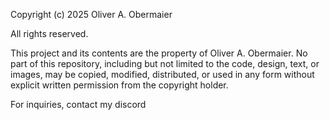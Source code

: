 Copyright (c) 2025 Oliver A. Obermaier

All rights reserved.

This project and its contents are the property of Oliver A. Obermaier.
No part of this repository, including but not limited to the code, design,
text, or images, may be copied, modified, distributed, or used in any form
without explicit written permission from the copyright holder.

For inquiries, contact my discord
